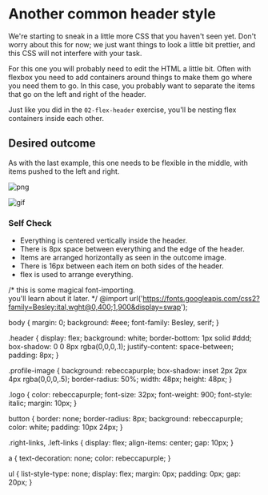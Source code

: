 # Another common header style

We're starting to sneak in a little more CSS that you haven't seen yet. Don't worry about this for now; we just want things to look a little bit prettier, and this CSS will not interfere with your task.

For this one you will probably need to edit the HTML a little bit. Often with flexbox you need to add containers around things to make them go where you need them to go. In this case, you probably want to separate the items that go on the left and right of the header.

Just like you did in the `02-flex-header` exercise, you'll be nesting flex containers inside each other.

## Desired outcome
As with the last example, this one needs to be flexible in the middle, with items pushed to the left and right.

![png](./desired-outcome.png)

![gif](./desired-outcome.gif)

### Self Check
- Everything is centered vertically inside the header.
- There is 8px space between everything and the edge of the header.
- Items are arranged horizontally as seen in the outcome image.
- There is 16px between each item on both sides of the header.
- flex is used to arrange everything.


/* this is some magical font-importing.  
you'll learn about it later. */
@import url('https://fonts.googleapis.com/css2?family=Besley:ital,wght@0,400;1,900&display=swap');

body {
  margin: 0;
  background: #eee;
  font-family: Besley, serif;
}


.header {
  display: flex;
  background: white;
  border-bottom: 1px solid #ddd;
  box-shadow: 0 0 8px rgba(0,0,0,.1);
  justify-content: space-between;
  padding: 8px;
}

.profile-image {
  background: rebeccapurple;
  box-shadow: inset 2px 2px 4px rgba(0,0,0,.5);
  border-radius: 50%;
  width: 48px;
  height: 48px;
}

.logo {
  color: rebeccapurple;
  font-size: 32px;
  font-weight: 900;
  font-style: italic;
  margin: 10px;
}

button {
  border: none;
  border-radius: 8px;
  background: rebeccapurple;
  color: white;
  padding: 10px 24px;
}

.right-links, .left-links {
  display: flex;
  align-items: center;
  gap: 10px;
}


a {
  text-decoration: none;
  color: rebeccapurple;
}

ul {
  list-style-type: none;
  display: flex;
  margin: 0px;
  padding: 0px;
  gap: 20px;
}
